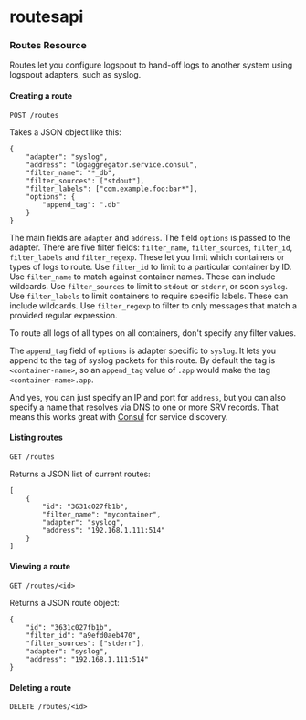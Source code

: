 # routesapi

### Routes Resource

Routes let you configure logspout to hand-off logs to another system using logspout adapters, such as syslog.

#### Creating a route

	POST /routes

Takes a JSON object like this:

	{
		"adapter": "syslog",
		"address": "logaggregator.service.consul",
		"filter_name": "*_db",
		"filter_sources": ["stdout"],
		"filter_labels": ["com.example.foo:bar*"],
		"options": {
			"append_tag": ".db"
		}
	}

The main fields are `adapter` and `address`. The field `options` is passed to the adapter. There are five filter fields: `filter_name`, `filter_sources`, `filter_id`, `filter_labels` and `filter_regexp`. These let you limit which containers or types of logs to route. Use `filter_id` to limit to a particular container by ID. Use `filter_name` to match against container names. These can include wildcards. Use `filter_sources` to limit to `stdout` or `stderr`, or soon `syslog`. Use `filter_labels` to limit containers to require specific labels. These can include wildcards. Use `filter_regexp` to filter to 
only messages that match a provided regular expression.

To route all logs of all types on all containers, don't specify any filter values.

The `append_tag` field of `options` is adapter specific to `syslog`. It lets you append to the tag of syslog packets for this route. By default the tag is `<container-name>`, so an `append_tag` value of `.app` would make the tag `<container-name>.app`.

And yes, you can just specify an IP and port for `address`, but you can also specify a name that resolves via DNS to one or more SRV records. That means this works great with [Consul](http://www.consul.io/) for service discovery.

#### Listing routes

	GET /routes

Returns a JSON list of current routes:

	[
		{
			"id": "3631c027fb1b",
			"filter_name": "mycontainer",
			"adapter": "syslog",
			"address": "192.168.1.111:514"
		}
	]

#### Viewing a route

	GET /routes/<id>

Returns a JSON route object:

	{
		"id": "3631c027fb1b",
		"filter_id": "a9efd0aeb470",
		"filter_sources": ["stderr"],
		"adapter": "syslog",
		"address": "192.168.1.111:514"
	}

#### Deleting a route

	DELETE /routes/<id>
